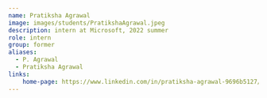 ```yaml
---
name: Pratiksha Agrawal
image: images/students/PratikshaAgrawal.jpeg
description: intern at Microsoft, 2022 summer
role: intern
group: former
aliases:
  - P. Agrawal
  - Pratiksha Agrawal
links:
    home-page: https://www.linkedin.com/in/pratiksha-agrawal-9696b5127/
---
```

